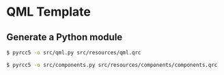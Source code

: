 # QML Template

## Generate a Python module

```bash
$ pyrcc5 -o src/qml.py src/resources/qml.qrc

$ pyrcc5 -o src/components.py src/resources/components/components.qrc
```
